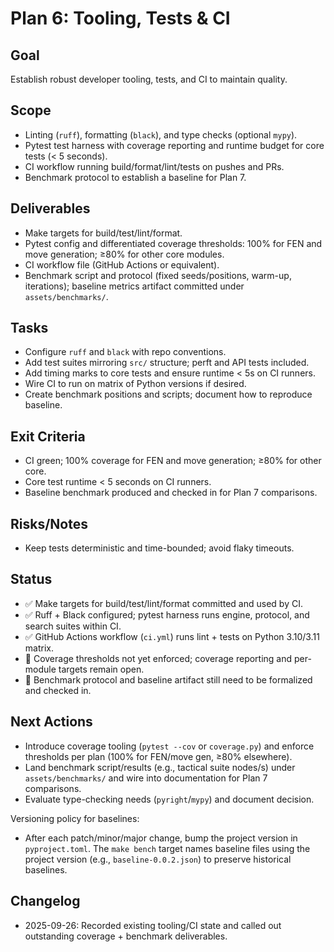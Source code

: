 # Plan 6: Tooling, Tests & CI

## Goal
Establish robust developer tooling, tests, and CI to maintain quality.

## Scope
- Linting (`ruff`), formatting (`black`), and type checks (optional `mypy`).
- Pytest test harness with coverage reporting and runtime budget for core tests (< 5 seconds).
- CI workflow running build/format/lint/tests on pushes and PRs.
- Benchmark protocol to establish a baseline for Plan 7.

## Deliverables
- Make targets for build/test/lint/format.
- Pytest config and differentiated coverage thresholds: 100% for FEN and move generation; ≥80% for other core modules.
- CI workflow file (GitHub Actions or equivalent).
- Benchmark script and protocol (fixed seeds/positions, warm-up, iterations); baseline metrics artifact committed under `assets/benchmarks/`.

## Tasks
- Configure `ruff` and `black` with repo conventions.
- Add test suites mirroring `src/` structure; perft and API tests included.
- Add timing marks to core tests and ensure runtime < 5s on CI runners.
- Wire CI to run on matrix of Python versions if desired.
- Create benchmark positions and scripts; document how to reproduce baseline.

## Exit Criteria
- CI green; 100% coverage for FEN and move generation; ≥80% for other core.
- Core test runtime < 5 seconds on CI runners.
- Baseline benchmark produced and checked in for Plan 7 comparisons.

## Risks/Notes
- Keep tests deterministic and time-bounded; avoid flaky timeouts.

## Status
- ✅ Make targets for build/test/lint/format committed and used by CI.
- ✅ Ruff + Black configured; pytest harness runs engine, protocol, and search suites within CI.
- ✅ GitHub Actions workflow (`ci.yml`) runs lint + tests on Python 3.10/3.11 matrix.
- 🚧 Coverage thresholds not yet enforced; coverage reporting and per-module targets remain open.
- 🚧 Benchmark protocol and baseline artifact still need to be formalized and checked in.

## Next Actions
- Introduce coverage tooling (`pytest --cov` or `coverage.py`) and enforce thresholds per plan
  (100% for FEN/move gen, ≥80% elsewhere).
- Land benchmark script/results (e.g., tactical suite nodes/s) under `assets/benchmarks/` and wire
  into documentation for Plan 7 comparisons.
- Evaluate type-checking needs (`pyright`/`mypy`) and document decision.

Versioning policy for baselines:
- After each patch/minor/major change, bump the project version in `pyproject.toml`. The `make bench` target names baseline files using the project version (e.g., `baseline-0.0.2.json`) to preserve historical baselines.

## Changelog
- 2025-09-26: Recorded existing tooling/CI state and called out outstanding coverage + benchmark
  deliverables.
